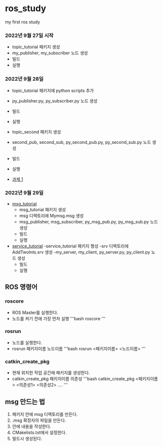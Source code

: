 # ros_study
my first ros study

### 2022년 9월 27일 시작
- topic_tutorial 패키지 생성
- my_publisher, my_subscriber 노드 생성
- 빌드
- 실행

### 2022년 9월 28일
- topic_tutorial 패키지에 python scripts 추가
- py_publisher.py, py_subscriber.py 노드 생성
- 빌드
- 실행

- topic_second 패키지 생성
- second_pub, second_sub, py_second_pub.py, py_second_sub.py 노드 생성
- 빌드
- 실행

- [과제 1](./topic_test/)

### 2022년 9월 29일
- [msg_tutorial](./msg_tutorial)
    - msg_tutorial 패키지 생성
    - msg 디렉토리에 Mymsg.msg 생성
    - msg_publisher, msg_subscriber, py_msg_pub.py, py_msg_sub.py 노드 생성
    - 빌드
    - 실행
- [service_tutorial](./service_tutorial)
    -service_tutorial 패키지 형성
    -srv 디렉토리에 AddTwoInts.srv 생성
    -my_server, my_client, py_server.py, py_client.py 노드 생성
    - 빌드
    - 실행
## ROS 명령어
### roscore
- ROS Master를 실행한다.
- 노드를 켜기 전에 가장 먼저 실행
'''bash
    roscore
'''
### rosrun
- 노드를 실행한다.
- rosrun 패키지이름 노드이름
'''bash
    rosrun <패키지이름> <노드이름>
'''
### catkin_create_pkg
- 현재 위치한 작업 공간에 패키지를 생성한다.
- catkin_create_pkg 패키지이름 의존성
'''bash
    catkin_create_pkg <패키지이름> <의존성1> <의존성2> ....
'''
## msg 만드는 법
1. 패키지 안에 msg 디렉토리를 만든다.
2. .msg 확장자의 파일을 만든다.
3. 안에 내용을 작성한다.
4. CMakelists.txt에서 설정한다.
5. 빌드시 생성된다.
